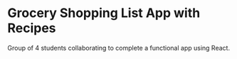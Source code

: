 # Grocery Shopping List App with Recipes

Group of 4 students collaborating to complete a functional app using React.


